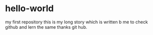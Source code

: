 # hello-world
my first repository
this is my long story which is written b me to check github and lern the same thanks git hub.
